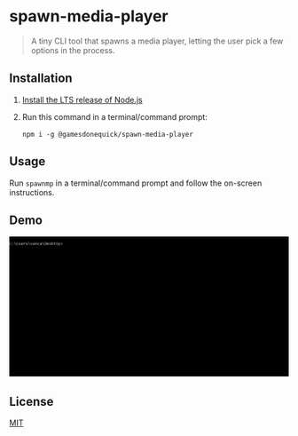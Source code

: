# spawn-media-player

> A tiny CLI tool that spawns a media player, letting the user pick a few options in the process.

## Installation

1. [Install the LTS release of Node.js](https://nodejs.org/en/)
2. Run this command in a terminal/command prompt:

    ```
    npm i -g @gamesdonequick/spawn-media-player
    ```

## Usage

Run `spawnmp` in a terminal/command prompt and follow the on-screen instructions.

## Demo

![Demo Image](media/demo.gif)

## License

[MIT](LICENSE)
